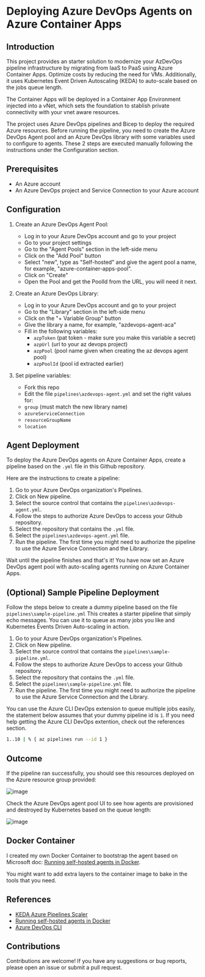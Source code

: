 # Deploying Azure DevOps Agents on Azure Container Apps

## Introduction

This project provides an starter solution to modernize your AzDevOps pipeline infrastructure by migrating from IaaS to PaaS using Azure Container Apps.
Optimize costs by reducing the need for VMs. Additionally, it uses Kubernetes Event Driven Autoscaling (KEDA) to auto-scale based on the jobs queue length.

The Container Apps will be deployed in a Container App Environment injected into a vNet, which sets the foundation to stablish private connectivity with your vnet aware resources.

The project uses Azure DevOps pipelines and Bicep to deploy the required Azure resources. Before running the pipeline, you need to create the Azure DevOps Agent pool and an Azure DevOps library with some variables used to configure to agents. These 2 steps are executed manually following the instructions under the Configuration section.

## Prerequisites

- An Azure account
- An Azure DevOps project and Service Connection to your Azure account

## Configuration

1. Create an Azure DevOps Agent Pool:
   - Log in to your Azure DevOps account and go to your project
   - Go to your project settings
   - Go to the "Agent Pools" section in the left-side menu
   - Click on the "Add Pool" button
   - Select "new", type as "Self-hosted" and give the agent pool a name, for example, "azure-container-apps-pool".
   - Click on "Create"
   - Open the Pool and get the PoolId from the URL, you will need it next.

2. Create an Azure DevOps Library:
   - Log in to your Azure DevOps account and go to your project
   - Go to the "Library" section in the left-side menu
   - Click on the "+ Variable Group" button
   - Give the library a name, for example, "azdevops-agent-aca"
   - Fill in the following variables:
     - `azpToken` (pat token - make sure you make this variable a secret)
     - `azpUrl` (url to your az devops project)
     - `azpPool` (pool name given when creating the az devops agent pool)
     - `azpPoolId` (pool id extracted earlier)

3. Set pipeline variables:
    - Fork this repo
    - Edit the file `pipelines\azdevops-agent.yml` and set the right values for:
     - `group` (must match the new library name)
     - `azureServiceConnection`
     - `resourceGroupName`
     - `location`

## Agent Deployment

To deploy the Azure DevOps agents on Azure Container Apps, create a pipeline based on the `.yml` file in this Github repository.

Here are the instructions to create a pipeline:

1. Go to your Azure DevOps organization's Pipelines.
2. Click on New pipeline.
3. Select the source control that contains the `pipelines\azdevops-agent.yml`.
4. Follow the steps to authorize Azure DevOps to access your Github repository.
5. Select the repository that contains the `.yml` file.
6. Select the `pipelines\azdevops-agent.yml` file.
7. Run the pipeline. The first time you might need to authorize the pipeline to use the Azure Service Connection and the Library.

Wait until the pipeline finishes and that's it! You have now set an Azure DevOps agent pool with auto-scaling agents running on Azure Container Apps.

## (Optional) Sample Pipeline Deployment

Follow the steps below to create a dummy pipeline based on the file `pipelines\sample-pipeline.yml`
This creates a starter pipeline that simply echo messages. You can use it to queue as many jobs you like and Kubernetes Events Driven Auto-scaling in action.

1. Go to your Azure DevOps organization's Pipelines.
2. Click on New pipeline.
3. Select the source control that contains the `pipelines\sample-pipeline.yml`.
4. Follow the steps to authorize Azure DevOps to access your Github repository.
5. Select the repository that contains the `.yml` file.
6. Select the `pipelines\sample-pipeline.yml` file.
7. Run the pipeline. The first time you might need to authorize the pipeline to use the Azure Service Connection and the Library.

You can use the Azure CLI DevOps extension to queue multiple jobs easily, the statement below assumes that your dummy pipeline id is `1`.
If you need help getting the Azure CLI DevOps extention, check out the references section.

```bash
1..10 | % { az pipelines run --id 1 }
```

## Outcome

If the pipeline ran successfully, you should see this resources deployed on the Azure resource group provided:

![image](https://user-images.githubusercontent.com/12474226/216915593-39044b3b-aeb0-454d-a86e-0584e142bce9.png)

Check the Azure DevOps agent pool UI to see how agents are provisioned and destroyed by Kubernetes based on the queue length:

![image](https://user-images.githubusercontent.com/12474226/216915815-7f0df19c-7cc8-4fb0-869f-892b9ea0b2f3.png)

## Docker Container

I created my own Docker Container to bootstrap the agent based on Microsoft doc: [Running self-hosted agents in Docker](https://learn.microsoft.com/en-us/azure/devops/pipelines/agents/docker?view=azure-devops).

You might want to add extra layers to the container image to bake in the tools that you need.

## References

- [KEDA Azure Pipelines Scaler](https://keda.sh/docs/2.8/scalers/azure-pipelines/#authentication-parameters)
- [Running self-hosted agents in Docker](https://learn.microsoft.com/en-us/azure/devops/pipelines/agents/docker?view=azure-devops)
- [Azure DevOps CLI](https://learn.microsoft.com/en-us/azure/devops/cli/?view=azure-devops)

## Contributions

Contributions are welcome! If you have any suggestions or bug reports, please open an issue or submit a pull request.
